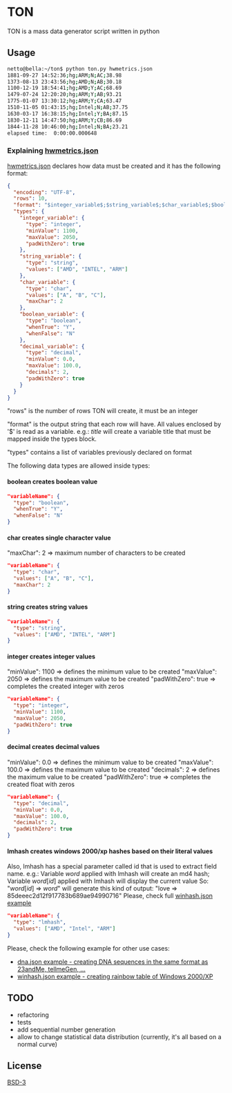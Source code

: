 # TON
TON is a mass data generator script written in python

## Usage
```bash
netto@bella:~/ton$ python ton.py hwmetrics.json
1881-09-27 14:52:36;hg;ARM;N;AC;38.98
1373-08-13 23:43:56;hg;AMD;N;AB;30.18
1100-12-19 18:54:41;hg;AMD;Y;AC;68.69
1479-07-24 12:20:20;hg;ARM;Y;AB;93.21
1775-01-07 13:30:12;hg;ARM;Y;CA;63.47
1510-11-05 01:43:15;hg;Intel;N;AB;37.75
1630-03-17 16:38:15;hg;Intel;Y;BA;87.15
1830-12-11 14:47:50;hg;ARM;Y;CB;86.69
1844-11-28 10:46:00;hg;Intel;N;BA;23.21
elapsed time:  0:00:00.000648
```

### Explaining [hwmetrics.json](examples/hwmetrics.json)

[hwmetrics.json](examples/hwmetrics.json) declares how data must be created and it has the following format:
```json
{
  "encoding": "UTF-8",
  "rows": 10,
  "format": "$integer_variable$;$string_variable$;$char_variable$;$boolean_variable$;$decimal_variable$",
  "types": {
    "integer_variable": {
      "type": "integer",
      "minValue": 1100,
      "maxValue": 2050,
      "padWithZero": true
    },
    "string_variable": {
      "type": "string",
      "values": ["AMD", "INTEL", "ARM"]
    },
    "char_variable": {
      "type": "char",
      "values": ["A", "B", "C"],
      "maxChar": 2
    },
    "boolean_variable": {
      "type": "boolean",
      "whenTrue": "Y",
      "whenFalse": "N"
    },
    "decimal_variable": {
      "type": "decimal",
      "minValue": 0.0,
      "maxValue": 100.0,
      "decimals": 2,
      "padWithZero": true
    }
  }
}

```

"rows" is the number of rows TON will create, it must be an integer

"format" is the output string that each row will have. All values enclosed by '$' is read as a variable.
e.g.: $title$ will create a variable title that must be mapped inside the types block.

"types" contains a list of variables previously declared on format

The following data types are allowed inside types:
#### boolean creates boolean value
```json
"variableName": {
  "type": "boolean",
  "whenTrue": "Y",
  "whenFalse": "N"
}
```

#### char creates single character value
"maxChar": 2 => maximum number of characters to be created
```json
"variableName": {
  "type": "char",
  "values": ["A", "B", "C"],
  "maxChar": 2
}
```

#### string creates string values
```json
"variableName": {
  "type": "string",
  "values": ["AMD", "INTEL", "ARM"]
}
```

#### integer creates integer values
"minValue": 1100 => defines the minimum value to be created
"maxValue": 2050 => defines the maximum value to be created
"padWithZero": true => completes the created integer with zeros
```json
"variableName": {
  "type": "integer",
  "minValue": 1100,
  "maxValue": 2050,
  "padWithZero": true
}
```

#### decimal creates decimal values
"minValue": 0.0 => defines the minimum value to be created
"maxValue": 100.0 => defines the maximum value to be created
"decimals": 2 => defines the maximum value to be created
"padWithZero": true => completes the created float with zeros
```json
"variableName": {
  "type": "decimal",
  "minValue": 0.0,
  "maxValue": 100.0,
  "decimals": 2,
  "padWithZero": true
}
```

#### lmhash creates windows 2000/xp hashes based on their literal values
Also, lmhash has a special parameter called id that is used to extract field name.
e.g.: Variable $word$ applied with lmhash will create an md4 hash;
      Variable $word[id]$ applied with lmhash will display the current value
So: "$word[id]$ => $word$" will generate this kind of output: "love => 85deeec2d12f917783b689ae94990716"
Please, check full [winhash.json example](examples/winhash.json)
```json
"variableName": {
  "type": "lmhash",
  "values": ["AMD", "Intel", "ARM"]
}
```

Please, check the following example for other use cases:
* [dna.json example - creating DNA sequences in the same format as 23andMe, tellmeGen, ...](examples/winhash.json)
* [winhash.json example - creating rainbow table of Windows 2000/XP](examples/winhash.json)


## TODO
* refactoring
* tests
* add sequential number generation
* allow to change statistical data distribution (currently, it's all based on a normal curve)

## License
[BSD-3](https://opensource.org/licenses/BSD-3-Clause)
